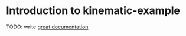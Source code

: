 # Introduction to kinematic-example

TODO: write [great documentation](http://jacobian.org/writing/what-to-write/)

